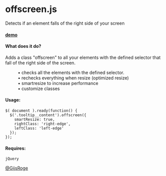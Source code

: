 offscreen.js
=========

Detects if an element falls of the right side of your screen


#### [demo](http://gijsroge.github.io/offscreen.js)


#### What does it do?
Adds a class "offscreen" to all your elements with the defined selector that fall of the right side of the screen. 

<dl>
  <dd>• checks all the elements with the defined selector.</dd>
  <dd>• rechecks everything when resize (optimized resize)</dd>
  <dd>• smartresize to increase performance</dd>
  <dd>• customize classes</dd>
</dl>

#### Usage:
```
$( document ).ready(function() {
  $('.tooltip__content').offscreen({
    smartResize: true,
    rightClass: 'right-edge',
    leftClass: 'left-edge'
  });
});   
```

#### Requires:
```
jQuery
```


[@GijsRoge](https://twitter.com/GijsRoge)